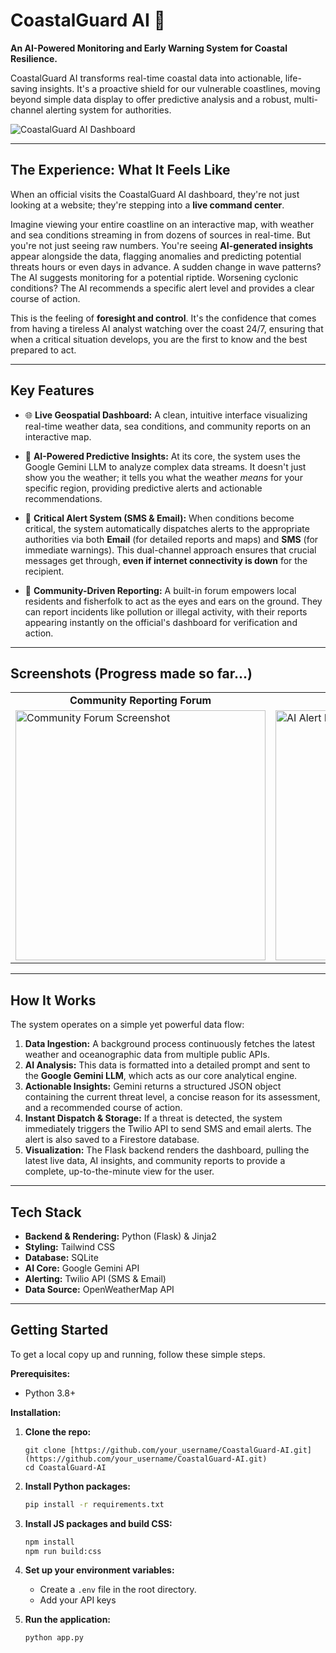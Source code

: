 # CoastalGuard AI 🌊

**An AI-Powered Monitoring and Early Warning System for Coastal Resilience.**

CoastalGuard AI transforms real-time coastal data into actionable, life-saving insights. It's a proactive shield for our vulnerable coastlines, moving beyond simple data display to offer predictive analysis and a robust, multi-channel alerting system for authorities.

![CoastalGuard AI Dashboard](https://i.ibb.co/L5fN834/Screenshot-2024-05-18-at-3-11-20-PM.png)

---

 ## The Experience: What It Feels Like

When an official visits the CoastalGuard AI dashboard, they're not just looking at a website; they're stepping into a **live command center**.

Imagine viewing your entire coastline on an interactive map, with weather and sea conditions streaming in from dozens of sources in real-time. But you're not just seeing raw numbers. You're seeing **AI-generated insights** appear alongside the data, flagging anomalies and predicting potential threats hours or even days in advance. A sudden change in wave patterns? The AI suggests monitoring for a potential riptide. Worsening cyclonic conditions? The AI recommends a specific alert level and provides a clear course of action.

This is the feeling of **foresight and control**. It's the confidence that comes from having a tireless AI analyst watching over the coast 24/7, ensuring that when a critical situation develops, you are the first to know and the best prepared to act.

---

## Key Features

* 🌐 **Live Geospatial Dashboard:** A clean, intuitive interface visualizing real-time weather data, sea conditions, and community reports on an interactive map.

* 🤖 **AI-Powered Predictive Insights:** At its core, the system uses the Google Gemini LLM to analyze complex data streams. It doesn't just show you the weather; it tells you what the weather *means* for your specific region, providing predictive alerts and actionable recommendations.

* 🚨 **Critical Alert System (SMS & Email):** When conditions become critical, the system automatically dispatches alerts to the appropriate authorities via both **Email** (for detailed reports and maps) and **SMS** (for immediate warnings). This dual-channel approach ensures that crucial messages get through, **even if internet connectivity is down** for the recipient.

* 👥 **Community-Driven Reporting:** A built-in forum empowers local residents and fisherfolk to act as the eyes and ears on the ground. They can report incidents like pollution or illegal activity, with their reports appearing instantly on the official's dashboard for verification and action.

---

## Screenshots (Progress made  so far...)

<table>
  <tr>
    <td align="center"><strong>Community Reporting Forum</strong></td>
    <td align="center"><strong>AI Alert Panel</strong></td>
  </tr>
  <tr>
    <td><img src="https://i.ibb.co/L5fN834/Screenshot-2024-05-18-at-3-11-20-PM.png" alt="Community Forum Screenshot" width="400"></td>
    <td><img src="https://i.ibb.co/L5fN834/Screenshot-2024-05-18-at-3-11-20-PM.png" alt="AI Alert Panel Screenshot" width="400"></td>
  </tr>
</table>

---

## How It Works

The system operates on a simple yet powerful data flow:

1.  **Data Ingestion:** A background process continuously fetches the latest weather and oceanographic data from multiple public APIs.
2.  **AI Analysis:** This data is formatted into a detailed prompt and sent to the **Google Gemini LLM**, which acts as our core analytical engine.
3.  **Actionable Insights:** Gemini returns a structured JSON object containing the current threat level, a concise reason for its assessment, and a recommended course of action.
4.  **Instant Dispatch & Storage:** If a threat is detected, the system immediately triggers the Twilio API to send SMS and email alerts. The alert is also saved to a Firestore database.
5.  **Visualization:** The Flask backend renders the dashboard, pulling the latest live data, AI insights, and community reports to provide a complete, up-to-the-minute view for the user.



---

## Tech Stack

* **Backend & Rendering:** Python (Flask) & Jinja2
* **Styling:** Tailwind CSS
* **Database:** SQLite
* **AI Core:** Google Gemini API
* **Alerting:** Twilio API (SMS & Email)
* **Data Source:** OpenWeatherMap API

---

## Getting Started

To get a local copy up and running, follow these simple steps.

**Prerequisites:**
* Python 3.8+

**Installation:**

1.  **Clone the repo:**
    ```
    git clone [https://github.com/your_username/CoastalGuard-AI.git](https://github.com/your_username/CoastalGuard-AI.git)
    cd CoastalGuard-AI
    ```
2.  **Install Python packages:**
    ```sh
    pip install -r requirements.txt
    ```
3.  **Install JS packages and build CSS:**
    ```sh
    npm install
    npm run build:css
    ```
4.  **Set up your environment variables:**
    * Create a `.env` file in the root directory.
    * Add your API keys

5.  **Run the application:**
    ```sh
    python app.py
    ```

